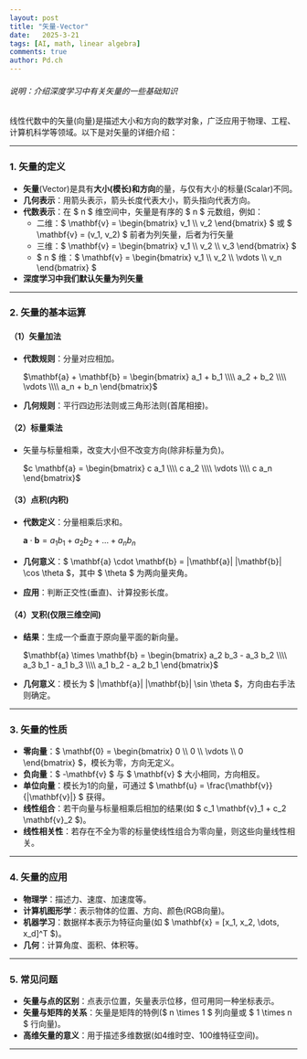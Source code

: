 ```yaml
---
layout: post
title: "矢量-Vector"
date:   2025-3-21
tags: [AI, math, linear algebra]
comments: true
author: Pd.ch
---
```


###### 说明：介绍深度学习中有关矢量的一些基础知识

<!-- more -->

线性代数中的矢量(向量)是描述大小和方向的数学对象，广泛应用于物理、工程、计算机科学等领域。以下是对矢量的详细介绍：

---

### **1. 矢量的定义**
- **矢量**(Vector)是具有**大小(模长)**和**方向**的量，与仅有大小的标量(Scalar)不同。
- **几何表示**：用箭头表示，箭头长度代表大小，箭头指向代表方向。
- **代数表示**：在 $ n $ 维空间中，矢量是有序的 $ n $ 元数组，例如：
  - 二维：$ \mathbf{v} = \begin{bmatrix} v_1 \\\\ v_2 \end{bmatrix} $ 或 $ \mathbf{v} = (v_1, v_2) $ 前者为列矢量，后者为行矢量
  - 三维：$ \mathbf{v} = \begin{bmatrix} v_1 \\\\ v_2 \\\\ v_3 \end{bmatrix} $
  - $ n $ 维：$ \mathbf{v} = \begin{bmatrix} v_1 \\\\ v_2 \\\\ \vdots \\\\ v_n \end{bmatrix} $
-  **深度学习中我们默认矢量为列矢量**

---

### **2. 矢量的基本运算**
#### **（1）矢量加法**
- **代数规则**：分量对应相加。

  $\mathbf{a} + \mathbf{b} = \begin{bmatrix} a_1 + b_1 \\\\ a_2 + b_2 \\\\ \vdots \\\\ a_n + b_n \end{bmatrix}$
  
- **几何规则**：平行四边形法则或三角形法则(首尾相接)。

#### **（2）标量乘法**
- 矢量与标量相乘，改变大小但不改变方向(除非标量为负)。
  
  $c \mathbf{a} = \begin{bmatrix} c a_1 \\\\ c a_2 \\\\ \vdots \\\\ c a_n \end{bmatrix}$

#### **（3）点积(内积)**
- **代数定义**：分量相乘后求和。
  
   $\mathbf{a} \cdot \mathbf{b} = a_1 b_1 + a_2 b_2 + \dots + a_n b_n$

- **几何意义**：$ \mathbf{a} \cdot \mathbf{b} = \|\mathbf{a}\| \|\mathbf{b}\| \cos \theta $，其中 $ \theta $ 为两向量夹角。
- **应用**：判断正交性(垂直)、计算投影长度。

#### **（4）叉积(仅限三维空间)**
- **结果**：生成一个垂直于原向量平面的新向量。
  
  $\mathbf{a} \times \mathbf{b} = \begin{bmatrix} a_2 b_3 - a_3 b_2 \\\\ a_3 b_1 - a_1 b_3 \\\\ a_1 b_2 - a_2 b_1 \end{bmatrix}$
  
- **几何意义**：模长为 $ \|\mathbf{a}\| \|\mathbf{b}\| \sin \theta $，方向由右手法则确定。

---

### **3. 矢量的性质**
- **零向量**：$ \mathbf{0} = \begin{bmatrix} 0 \\\\ 0 \\\\ \vdots \\\\ 0 \end{bmatrix} $，模长为零，方向无定义。
- **负向量**：$ -\mathbf{v} $ 与 $ \mathbf{v} $ 大小相同，方向相反。
- **单位向量**：模长为1的向量，可通过 $ \mathbf{u} = \frac{\mathbf{v}}{\|\mathbf{v}\|} $ 获得。
- **线性组合**：若干向量与标量相乘后相加的结果(如 $ c_1 \mathbf{v}_1 + c_2 \mathbf{v}_2 $)。
- **线性相关性**：若存在不全为零的标量使线性组合为零向量，则这些向量线性相关。

---

### **4. 矢量的应用**
- **物理学**：描述力、速度、加速度等。
- **计算机图形学**：表示物体的位置、方向、颜色(RGB向量)。
- **机器学习**：数据样本表示为特征向量(如 $ \mathbf{x} = [x_1, x_2, \dots, x_d]^T $)。
- **几何**：计算角度、面积、体积等。

---

### **5. 常见问题**
- **矢量与点的区别**：点表示位置，矢量表示位移，但可用同一种坐标表示。
- **矢量与矩阵的关系**：矢量是矩阵的特例($ n \times 1 $ 列向量或 $ 1 \times n $ 行向量)。
- **高维矢量的意义**：用于描述多维数据(如4维时空、100维特征空间)。

---